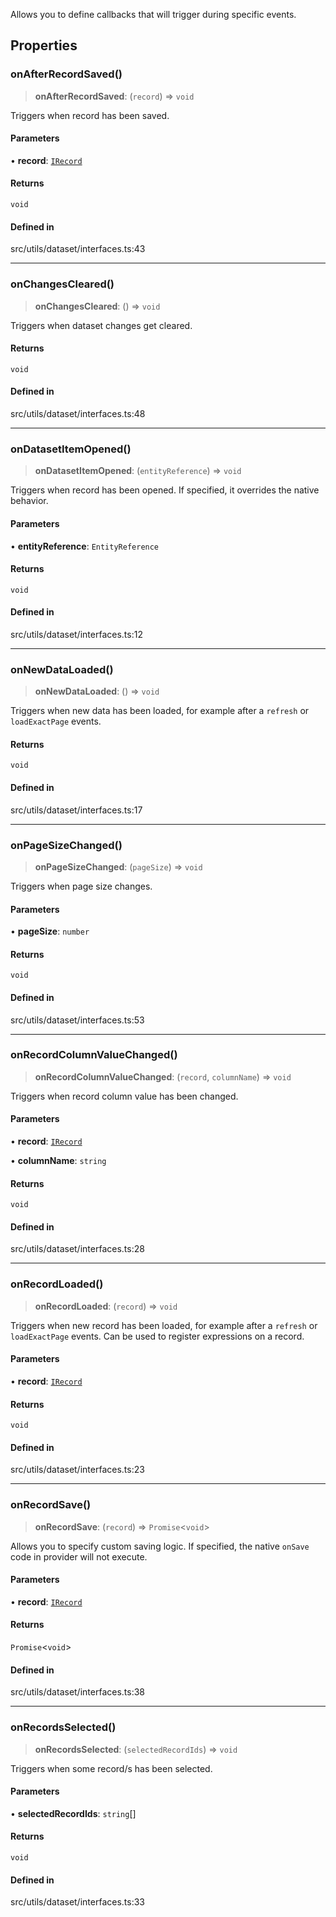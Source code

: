 Allows you to define callbacks that will trigger during specific events.

## Properties

### onAfterRecordSaved()

> **onAfterRecordSaved**: (`record`) => `void`

Triggers when record has been saved.

#### Parameters

• **record**: [`IRecord`](IRecord.md)

#### Returns

`void`

#### Defined in

src/utils/dataset/interfaces.ts:43

***

### onChangesCleared()

> **onChangesCleared**: () => `void`

Triggers when dataset changes get cleared.

#### Returns

`void`

#### Defined in

src/utils/dataset/interfaces.ts:48

***

### onDatasetItemOpened()

> **onDatasetItemOpened**: (`entityReference`) => `void`

Triggers when record has been opened. If specified, it overrides the native behavior.

#### Parameters

• **entityReference**: `EntityReference`

#### Returns

`void`

#### Defined in

src/utils/dataset/interfaces.ts:12

***

### onNewDataLoaded()

> **onNewDataLoaded**: () => `void`

Triggers when new data has been loaded, for example after a `refresh` or `loadExactPage` events.

#### Returns

`void`

#### Defined in

src/utils/dataset/interfaces.ts:17

***

### onPageSizeChanged()

> **onPageSizeChanged**: (`pageSize`) => `void`

Triggers when page size changes.

#### Parameters

• **pageSize**: `number`

#### Returns

`void`

#### Defined in

src/utils/dataset/interfaces.ts:53

***

### onRecordColumnValueChanged()

> **onRecordColumnValueChanged**: (`record`, `columnName`) => `void`

Triggers when record column value has been changed.

#### Parameters

• **record**: [`IRecord`](IRecord.md)

• **columnName**: `string`

#### Returns

`void`

#### Defined in

src/utils/dataset/interfaces.ts:28

***

### onRecordLoaded()

> **onRecordLoaded**: (`record`) => `void`

Triggers when new record has been loaded, for example after a `refresh` or `loadExactPage` events. Can be used to register expressions on a record.

#### Parameters

• **record**: [`IRecord`](IRecord.md)

#### Returns

`void`

#### Defined in

src/utils/dataset/interfaces.ts:23

***

### onRecordSave()

> **onRecordSave**: (`record`) => `Promise`\<`void`\>

Allows you to specify custom saving logic. If specified, the native `onSave` code in provider will not execute.

#### Parameters

• **record**: [`IRecord`](IRecord.md)

#### Returns

`Promise`\<`void`\>

#### Defined in

src/utils/dataset/interfaces.ts:38

***

### onRecordsSelected()

> **onRecordsSelected**: (`selectedRecordIds`) => `void`

Triggers when some record/s has been selected.

#### Parameters

• **selectedRecordIds**: `string`[]

#### Returns

`void`

#### Defined in

src/utils/dataset/interfaces.ts:33
